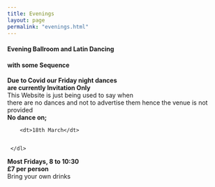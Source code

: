 ```yaml
---
title: Evenings
layout: page
permalink: "evenings.html"
---
```



<article class="grid_12 center-text">
<h4>Evening Ballroom and Latin Dancing</h4>
<h4>with some Sequence</h4>
</article>

<article class="grid_6 center-text padded-bottom">
  <dl>
<dt><strong></strong></dt>
<dt><strong></strong></dt>
<dt><strong></strong></dt>
<dt></dt>
<dt><strong></strong></dt>
  </dl>
</article>

<article class="grid_12 center-text padded-bottom">
  <dl>
          <dt><strong>Due to Covid our Friday night dances</strong></dt>
      <dt><strong>are currently Invitation Only </strong></dt>
      <dt> </dt>
      <dt>This Website is just being used to say when</dt>
       <dt>there are no dances and not to advertise them hence the venue is not provided</dt>
      <dt><strong>No dance on;</strong></dt> 
         
        <dt>18th March</dt>

   
     </dl>
</article>


<article class="grid_6 center-text padded-bottom">
  <dl>
<dt><strong></strong></dt>
<dt><strong></strong></dt>
<dt><strong></strong></dt>
<dt></dt>
<dt><strong></strong></dt>
  </dl>
</article>

<article class="grid_12 center-text padded-bottom">
<dl>
  <dt><strong>Most Fridays, 8 to 10:30</strong></dt>
<dt><strong>£7 per person</strong></dt>
 <dt>Bring your own drinks</dt>
</dl>

</article>

